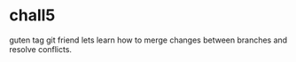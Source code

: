 # chall5
guten tag
git friend
lets learn
how to merge changes between branches and resolve conflicts.
